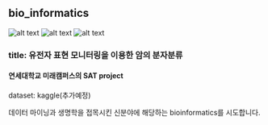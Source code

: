 ## bio_informatics

<p float="left">
<a> <img src="https://img.shields.io/badge/Language-Python3-blue" alt="alt text"> </a>
<a> <img src="https://img.shields.io/badge/Language-Jupyter notebook-blue" alt="alt text"> </a>  
<a> <img src="https://img.shields.io/badge/Language-Anaconda3-blue" alt="alt text"> </a>
</p>

### title: 유전자 표현 모니터링을 이용한 암의 분자분류

#### 연세대학교 미래캠퍼스의 SAT project


dataset: kaggle(추가예정)

데이터 마이닝과 생명학을 접목시킨 신분야에 해당하는 bioinformatics를 시도합니다.
